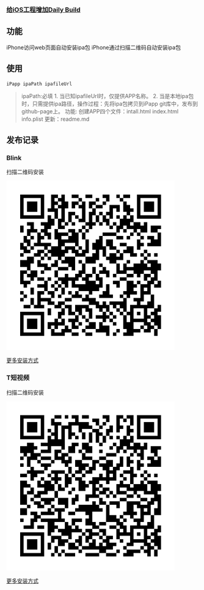 ### [给iOS工程增加Daily Build](http://blog.devtang.com/2012/02/16/apply-daily-build-in-ios-project/)

## 功能
iPhone访问web页面自动安装ipa包
iPhone通过扫描二维码自动安装ipa包

## 使用
```
iPapp ipaPath ipafileUrl

```
> ipaPath:必填
    1. 当已知ipafileUrl时，仅提供APP名称。
    2. 当是本地ipa包时，只需提供ipa路径，操作过程：先将ipa包拷贝到iPapp git库中，发布到github-page上。
功能:
    创建APP四个文件：intall.html index.html info.plist
    更新：readme.md


## 发布记录

### Blink
扫描二维码安装

![](/Blink/icon.png)

[更多安装方式](/Blink/index.html)
### T短视频
扫描二维码安装

![](Tduanshipin/icon.png)

[更多安装方式](https://it-boyer.github.io/iPapp/Tduanshipin/index.html)

